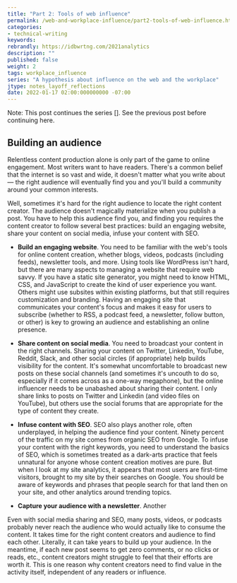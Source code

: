 ```yaml
---
title: "Part 2: Tools of web influence"
permalink: /web-and-workplace-influence/part2-tools-of-web-influence.html
categories:
- technical-writing
keywords:
rebrandly: https://idbwrtng.com/2021analytics
description: ""
published: false
weight: 2
tags: workplace_influence
series: "A hypothesis about influence on the web and the workplace"
jtype: notes_layoff_reflections
date: 2022-01-17 02:00:000000000 -07:00
---
```


Note: This post continues the series []. See the previous post before continuing here.

## Building an audience

Relentless content production alone is only part of the game to online engagement. Most writers want to have readers. There's a common belief that the internet is so vast and wide, it doesn't matter what you write about &mdash; the right audience will eventually find you and you'll build a community around your common interests.

Well, sometimes it's hard for the right audience to locate the right content creator. The audience doesn't magically materialize when you publish a post. You have to help this audience find you, and finding you requires the content creator to follow several best practices: build an engaging website, share your content on social media, infuse your content with SEO.

* **Build an engaging website**. You need to be familiar with the web's tools for online content creation, whether blogs, videos, podcasts (including feeds), newsletter tools, and more. Using tools like WordPress isn't hard, but there are many aspects to managing a website that require web savvy. If you have a static site generator, you might need to know HTML, CSS, and JavaScript to create the kind of user experience you want. Others might use subsites within existing platforms, but that still requires customization and branding. Having an engaging site that communicates your content's focus and makes it easy for users to subscribe (whether to RSS, a podcast feed, a newsletter, follow button, or other) is key to growing an audience and establishing an online presence.

* **Share content on social media**. You need to broadcast your content in the right channels. Sharing your content on Twitter, Linkedin, YouTube, Reddit, Slack, and other social circles (if appropriate) help builds visibility for the content. It's somewhat uncomfortable to broadcast new posts on these social channels (and sometimes it's uncouth to do so, especially if it comes across as a one-way megaphone), but the online influencer needs to be unabashed about sharing their content. I only share links to posts on Twitter and Linkedin (and video files on YouTube), but others use the social forums that are appropriate for the type of content they create.

* **Infuse content with SEO**. SEO also plays another role, often underplayed, in helping the audience find your content. Ninety percent of the traffic on my site comes from organic SEO from Google. To infuse your content with the right keywords, you need to understand the basics of SEO, which is sometimes treated as a dark-arts practice that feels unnatural for anyone whose content creation motives are pure. But when I look at my site analytics, it appears that most users are first-time visitors, brought to my site by their searches on Google. You should be aware of keywords and phrases that people search for that land then on your site, and other analytics around trending topics.

* **Capture your audience with a newsletter**. Another

Even with social media sharing and SEO, many posts, videos, or podcasts probably never reach the audience who would actually like to consume the content. It takes time for the right content creators and audience to find each other. Literally, it can take years to build up your audience. In the meantime, if each new post seems to get zero comments, or no clicks or reads, etc., content creators might struggle to feel that their efforts are worth it. This is one reason why content creators need to find value in the activity itself, independent of any readers or influence.
